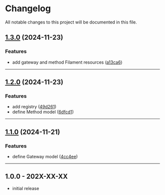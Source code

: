 # Changelog
All notable changes to this project will be documented in this file.
 
## [1.3.0](https://github.com/iBroStudio/lunar-payment-method-manager/compare/v1.2.0...HEAD) (2024-11-23)
### Features
* add gateway and method Filament resources ([a13ca6](https://github.com/iBroStudio/lunar-payment-method-manager/commit/a13ca65ce3a4d654c1aaef1b04660b178d0cdd5f))

---

## [1.2.0](https://github.com/iBroStudio/lunar-payment-method-manager/compare/v1.1.0...HEAD) (2024-11-23)
### Features
* add registry ([49d261](https://github.com/iBroStudio/lunar-payment-method-manager/commit/49d261778f07435a2d69c111804b5f181bb8ed4f))
* define Method model ([6dfcd1](https://github.com/iBroStudio/lunar-payment-method-manager/commit/6dfcd1b51bc73e8bfbd7fe499d6fa087e9827192))

---

## [1.1.0](https://github.com/iBroStudio/lunar-payment-method-manager/compare/v1.0.0...HEAD) (2024-11-21)
### Features
* define Gateway model ([4cc4ee](https://github.com/iBroStudio/lunar-payment-method-manager/commit/4cc4eee91995d2bd6888e0f869e6ec255e5430b7))

---

## 1.0.0 - 202X-XX-XX

- initial release
